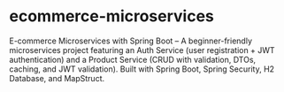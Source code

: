 # ecommerce-microservices
E-commerce Microservices with Spring Boot – A beginner-friendly microservices project featuring an Auth Service (user registration + JWT authentication) and a Product Service (CRUD with validation, DTOs, caching, and JWT validation). Built with Spring Boot, Spring Security, H2 Database, and MapStruct.
